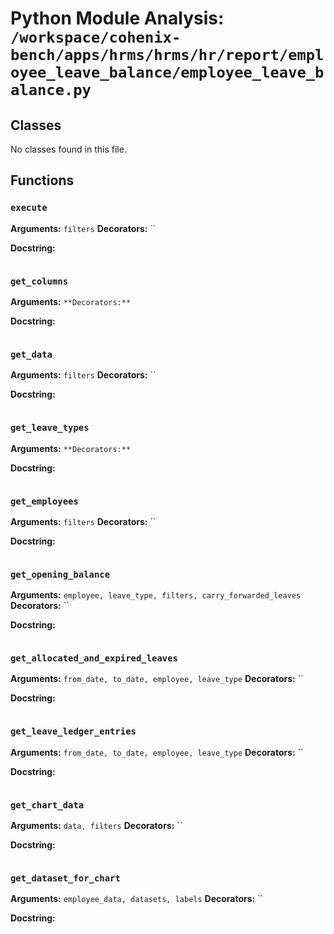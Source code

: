 # Python Module Analysis: `/workspace/cohenix-bench/apps/hrms/hrms/hr/report/employee_leave_balance/employee_leave_balance.py`

## Classes

No classes found in this file.


## Functions

### `execute`
**Arguments:** `filters`
**Decorators:** ``

**Docstring:**
```

```
### `get_columns`
**Arguments:** ``
**Decorators:** ``

**Docstring:**
```

```
### `get_data`
**Arguments:** `filters`
**Decorators:** ``

**Docstring:**
```

```
### `get_leave_types`
**Arguments:** ``
**Decorators:** ``

**Docstring:**
```

```
### `get_employees`
**Arguments:** `filters`
**Decorators:** ``

**Docstring:**
```

```
### `get_opening_balance`
**Arguments:** `employee, leave_type, filters, carry_forwarded_leaves`
**Decorators:** ``

**Docstring:**
```

```
### `get_allocated_and_expired_leaves`
**Arguments:** `from_date, to_date, employee, leave_type`
**Decorators:** ``

**Docstring:**
```

```
### `get_leave_ledger_entries`
**Arguments:** `from_date, to_date, employee, leave_type`
**Decorators:** ``

**Docstring:**
```

```
### `get_chart_data`
**Arguments:** `data, filters`
**Decorators:** ``

**Docstring:**
```

```
### `get_dataset_for_chart`
**Arguments:** `employee_data, datasets, labels`
**Decorators:** ``

**Docstring:**
```

```

